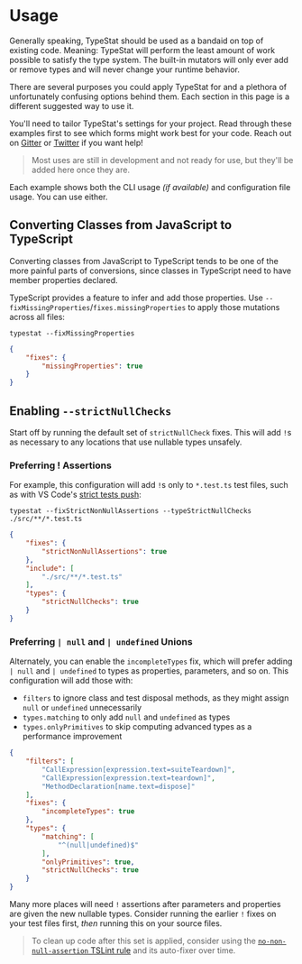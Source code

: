 # Usage

Generally speaking, TypeStat should be used as a bandaid on top of existing code.
Meaning: TypeStat will perform the least amount of work possible to satisfy the type system.
The built-in mutators will only ever add or remove types and will never change your runtime behavior.

There are several purposes you could apply TypeStat for and a plethora of unfortunately confusing options behind them.
Each section in this page is a different suggested way to use it.

You'll need to tailor TypeStat's settings for your project.
Read through these examples first to see which forms might work best for your code.
Reach out on [Gitter](https://gitter.im/JoshuaKGoldberg/TypeStat) or [Twitter](https://twitter.com/JoshuaKGoldberg) if you want help!

> Most uses are still in development and not ready for use, but they'll be added here once they are.

Each example shows both the CLI usage _(if available)_ and configuration file usage.
You can use either.

## Converting Classes from JavaScript to TypeScript

Converting classes from JavaScript to TypeScript tends to be one of the more painful parts of conversions,
since classes in TypeScript need to have member properties declared.

TypeScript provides a feature to infer and add those properties.
Use `--fixMissingProperties`/`fixes.missingProperties` to apply those mutations across all files:

```shell
typestat --fixMissingProperties
```

```json
{
    "fixes": {
        "missingProperties": true
    }
}
```

## Enabling `--strictNullChecks`

Start off by running the default set of `strictNullCheck` fixes.
This will add `!`s as necessary to any locations that use nullable types unsafely.

### Preferring ! Assertions

For example, this configuration will add `!`s only to `*.test.ts` test files, such as with VS Code's [strict tests push](https://github.com/Microsoft/vscode/issues/65233):

```shell
typestat --fixStrictNonNullAssertions --typeStrictNullChecks ./src/**/*.test.ts
```

```json
{
    "fixes": {
        "strictNonNullAssertions": true
    },
    "include": [
        "./src/**/*.test.ts"
    ],
    "types": {
        "strictNullChecks": true
    }
}
```

### Preferring `| null` and `| undefined` Unions

Alternately, you can enable the `incompleteTypes` fix, which will prefer adding `| null` and `| undefined` to types as properties, parameters, and so on.
This configuration will add those with:

* `filters` to ignore class and test disposal methods, as they might assign `null` or `undefined` unnecessarily
* `types.matching` to only add `null` and `undefined` as types
* `types.onlyPrimitives` to skip computing advanced types as a performance improvement

```json
{
    "filters": [
        "CallExpression[expression.text=suiteTeardown]",
        "CallExpression[expression.text=teardown]",
        "MethodDeclaration[name.text=dispose]"
    ],
    "fixes": {
        "incompleteTypes": true
    },
    "types": {
        "matching": [
            "^(null|undefined)$"
        ],
        "onlyPrimitives": true,
        "strictNullChecks": true
    }
}
```

Many more places will need `!` assertions after parameters and properties are given the new nullable types.
Consider running the earlier `!` fixes on your test files first, _then_ running this on your source files.

> To clean up code after this set is applied, consider using the [`no-non-null-assertion` TSLint rule](http://palantir.github.io/tslint/rules/no-non-null-assertion)
> and its auto-fixer over time.
